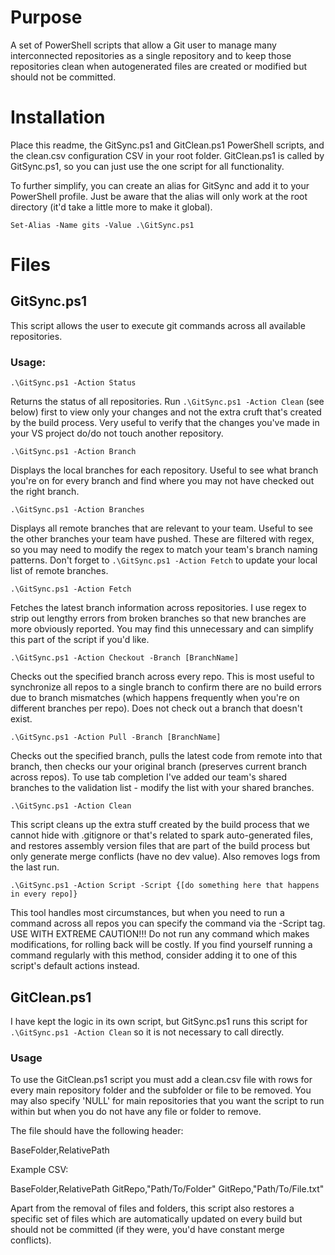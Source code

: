 # Purpose

A set of PowerShell scripts that allow a Git user to manage many interconnected repositories as a single repository and to keep those repositories clean when autogenerated files are created or modified but should not be committed.

# Installation

Place this readme, the GitSync.ps1 and GitClean.ps1 PowerShell scripts, and the clean.csv configuration CSV in your root folder. GitClean.ps1 is called by GitSync.ps1, so you can just use the one script for all functionality.

To further simplify, you can create an alias for GitSync and add it to your PowerShell profile. Just be aware that the alias will only work at the root directory (it'd take a little more to make it global).

`Set-Alias -Name gits -Value .\GitSync.ps1`

# Files

## GitSync.ps1

This script allows the user to execute git commands across all available repositories.

### Usage:

`.\GitSync.ps1 -Action Status`

Returns the status of all repositories. Run `.\GitSync.ps1 -Action Clean` (see below) first
to view only your changes and not the extra cruft that's created by the build process. Very useful to verify that the changes you've made in your VS project do/do not touch another repository.

`.\GitSync.ps1 -Action Branch`

Displays the local branches for each repository. Useful to see what branch you're on
for every branch and find where you may not have checked out the right branch.

`.\GitSync.ps1 -Action Branches`

Displays all remote branches that are relevant to your team. Useful to see the other branches your team have pushed. These are filtered with regex, so you may need to modify the regex to match your team's branch naming patterns. Don't forget to `.\GitSync.ps1 -Action Fetch` to update your local list of remote branches.

`.\GitSync.ps1 -Action Fetch`

Fetches the latest branch information across repositories. I use regex to strip out lengthy errors from broken branches so that new branches are more obviously reported. You may find this unnecessary and can simplify this part of the script if you'd like.

`.\GitSync.ps1 -Action Checkout -Branch [BranchName]`

Checks out the specified branch across every repo. This is most useful to synchronize all repos to a single branch to confirm there are no build errors due to branch mismatches (which happens frequently when you're on different branches per repo). Does not check out a branch that doesn't exist.

`.\GitSync.ps1 -Action Pull -Branch [BranchName]`

Checks out the specified branch, pulls the latest code from remote into that branch, then checks our your original branch (preserves current branch across repos). To use tab completion I've added our team's shared branches to the validation list - modify the list with your shared branches.

`.\GitSync.ps1 -Action Clean`

This script cleans up the extra stuff created by the build process that we cannot hide with
.gitignore or that's related to spark auto-generated files, and restores assembly version files that are part of the build process but only generate merge conflicts (have no dev value). Also removes logs from the last run.

`.\GitSync.ps1 -Action Script -Script {[do something here that happens in every repo]}`

This tool handles most circumstances, but when you need to run a command across all repos you can specify the command via the -Script tag. USE WITH EXTREME CAUTION!!! Do not run any command which makes modifications, for rolling back will be costly. If you find yourself running a command regularly with this method, consider adding it to one of this script's default actions instead.

## GitClean.ps1

I have kept the logic in its own script, but GitSync.ps1 runs this script for `.\GitSync.ps1 -Action Clean` so it is not necessary to call directly.

### Usage

To use the GitClean.ps1 script you must add a clean.csv file with rows for every main repository folder and the subfolder or file to be removed. You may also specify 'NULL' for main repositories that you want the script to run within but when you do not have any file or folder to remove.

The file should have the following header:

BaseFolder,RelativePath

Example CSV:

BaseFolder,RelativePath
GitRepo,"Path/To/Folder"
GitRepo,"Path/To/File.txt"

Apart from the removal of files and folders, this script also restores a specific set of files which are automatically updated on every build but should not be committed (if they were, you'd have constant merge conflicts).